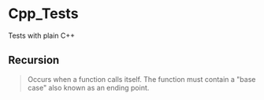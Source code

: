# Cpp_Tests
Tests with plain C++

## Recursion
> Occurs when a function calls itself. The function must contain a "base case" also known as an ending point.
